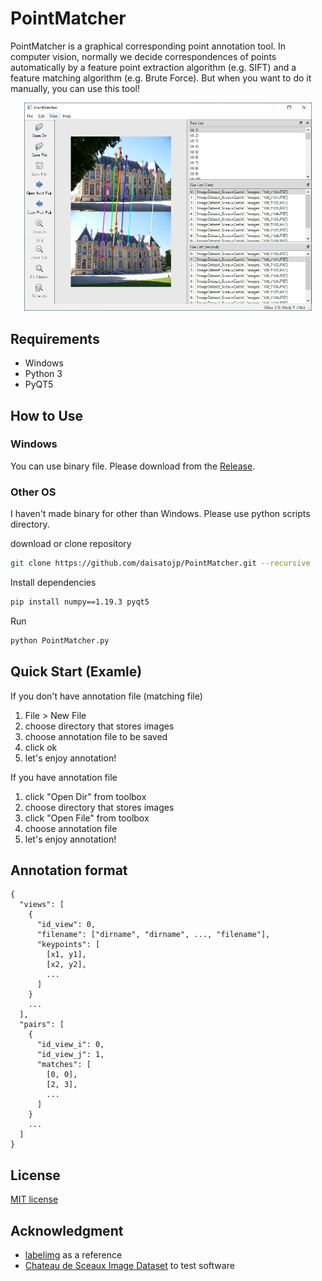 # PointMatcher

 PointMatcher is a graphical corresponding point annotation tool. In computer vision, normally we decide correspondences of points automatically by a feature point extraction algorithm (e.g. SIFT) and a feature matching algorithm (e.g. Brute Force). But when you want to do it manually, you can use this tool!

<p align="center"><img src="demo/main_window.jpg" alt="demo image" width="460"></img></p>

## Requirements

* Windows
* Python 3
* PyQT5

## How to Use

### Windows

You can use binary file. Please download from the [Release](https://github.com/daisatojp/PointMatcher/releases).

### Other OS

I haven't made binary for other than Windows. Please use python scripts directory.

download or clone repository

```bash
git clone https://github.com/daisatojp/PointMatcher.git --recursive
```

Install dependencies

```bash
pip install numpy==1.19.3 pyqt5
```

Run

```bash
python PointMatcher.py
```

## Quick Start (Examle)

If you don't have annotation file (matching file)

1. File > New File
2. choose directory that stores images
3. choose annotation file to be saved
4. click ok
5. let's enjoy annotation!

If you have annotation file

1. click "Open Dir" from toolbox
2. choose directory that stores images
3. click "Open File" from toolbox
4. choose annotation file
5. let's enjoy annotation!

## Annotation format

```text
{
  "views": [
    {
      "id_view": 0,
      "filename": ["dirname", "dirname", ..., "filename"],
      "keypoints": [
        [x1, y1],
        [x2, y2],
        ...
      ]
    }
    ...
  ],
  "pairs": [
    {
      "id_view_i": 0,
      "id_view_j": 1,
      "matches": [
        [0, 0],
        [2, 3],
        ...
      ]
    }
    ...
  ]
}
```

## License

[MIT license](https://github.com/daisatojp/PointMatcher/blob/master/LICENSE)

## Acknowledgment

* [labelimg](https://github.com/tzutalin/labelImg) as a reference
* [Chateau de Sceaux Image Dataset](https://github.com/openMVG/ImageDataset_SceauxCastle) to test software
